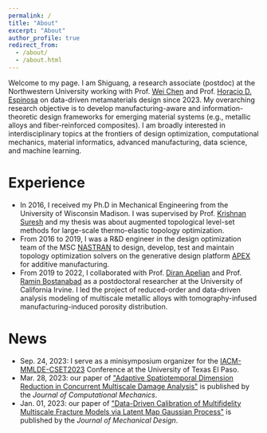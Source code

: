 ```yaml
---
permalink: /
title: "About"
excerpt: "About"
author_profile: true
redirect_from:
  - /about/
  - /about.html
---
```


Welcome to my page. I am Shiguang, a research associate (postdoc) at the Northwestern University working with Prof. [Wei Chen](https://www.mccormick.northwestern.edu/research-faculty/directory/profiles/chen-wei.html) and Prof. [Horacio D. Espinosa](https://www.mccormick.northwestern.edu/research-faculty/directory/profiles/espinosa-horacio.html) on data-driven metamaterials design since 2023.
My overarching research objective is to develop manufacturing-aware and information-theoretic design frameworks for emerging material systems (e.g., metallic alloys and fiber-reinforced composites). I am broadly interested in interdisciplinary topics at the frontiers of design optimization, computational mechanics, material informatics, advanced manufacturing, data science, and machine learning.

Experience
======
* In 2016, I received my Ph.D in Mechanical Engineering from the University of Wisconsin Madison.
I was supervised by Prof. [Krishnan Suresh](https://directory.engr.wisc.edu/me/faculty/suresh_krishnan/) and my thesis was about augmented topological level-set methods for large-scale thermo-elastic topology optimization.
* From 2016 to 2019, I was a R&D engineer in the design optimization team of the MSC [NASTRAN](https://hexagon.com/products/product-groups/computer-aided-engineering-software/msc-nastran) to design, develop, test and maintain topology optimization solvers on the generative design platform [APEX](https://hexagon.com/products/msc-apex-generative-design) for additive manufacturing.
* From 2019 to 2022, I collaborated with Prof. [Diran Apelian](https://engineering.uci.edu/users/diran-apelian) and Prof. [Ramin Bostanabad](https://engineering.uci.edu/users/ramin-bostanabad) as a postdoctoral researcher at the University of California Irvine.
I led the project of reduced-order and data-driven analysis modeling of multiscale metallic alloys with tomography-infused manufacturing-induced porosity distribution.

News
======
* Sep. 24, 2023: I serve as a minisymposium organizer for the [IACM-MMLDE-CSET2023](https://www.utep.edu/engineering/mmlde/) Conference at the University of Texas El Paso.
* Mar. 28, 2023: our paper of ["Adaptive Spatiotemporal Dimension Reduction in Concurrent Multiscale Damage Analysis"](https://link.springer.com/article/10.1007/s00466-023-02299-7) is published by the _Journal of Computational Mechanics_.
* Jan. 01, 2023: our paper of ["Data-Driven Calibration of Multifidelity Multiscale Fracture Models via Latent Map Gaussian Process"](https://asmedigitalcollection.asme.org/mechanicaldesign/article/145/1/011705/1147508/Data-Driven-Calibration-of-Multifidelity) is published by the _Journal of Mechanical Design_.
